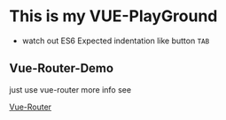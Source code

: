 # This is my VUE-PlayGround

- watch out ES6 Expected indentation like button `TAB`

## Vue-Router-Demo

just use vue-router more info see

[Vue-Router](/Vue-Router-Demo/README.md)